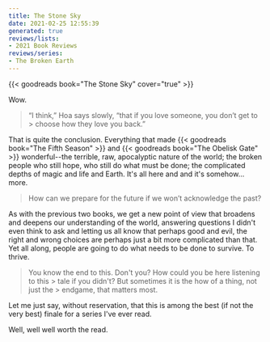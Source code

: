 ```yaml
---
title: The Stone Sky
date: 2021-02-25 12:55:39
generated: true
reviews/lists:
- 2021 Book Reviews
reviews/series:
- The Broken Earth
---
```

{{< goodreads book="The Stone Sky" cover="true" >}}

Wow.  

> “I think,” Hoa says slowly, “that if you love someone, you don’t get to > choose how they love you back.”

<!--more-->

That is quite the conclusion. Everything that made {{< goodreads book="The Fifth Season" >}} and {{< goodreads book="The Obelisk Gate" >}} wonderful--the terrible, raw, apocalyptic nature of the world; the broken people who still hope, who still do what must be done; the complicated depths of magic and life and Earth. It's all here and and it's somehow... more.  

> How can we prepare for the future if we won’t acknowledge the past?

As with the previous two books, we get a new point of view that broadens and deepens our understanding of the world, answering questions I didn't even think to ask and letting us all know that perhaps good and evil, the right and wrong choices are perhaps just a bit more complicated than that. Yet all along, people are going to do what needs to be done to survive. To thrive.  

> You know the end to this. Don't you? How could you be here listening to this > tale if you didn't? But sometimes it is the how of a thing, not just the > endgame, that matters most.

Let me just say, without reservation, that this is among the best (if not the very best) finale for a series I've ever read.  

Well, well well worth the read.  


